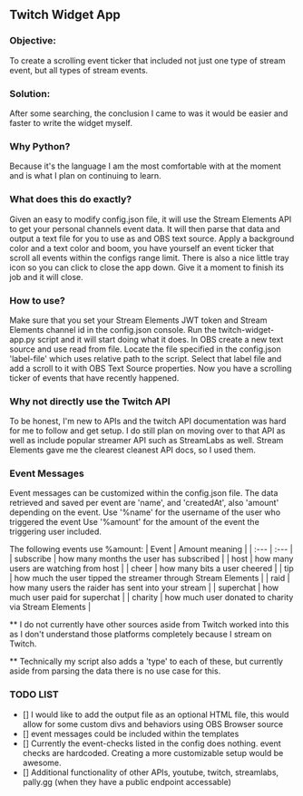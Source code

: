 ## Twitch Widget App
### Objective: 
To create a scrolling event ticker that included not just one type of stream event, but all types of stream events.
### Solution:
After some searching, the conclusion I came to was it would be easier and faster to write the widget myself.
### Why Python?
Because it's the language I am the most comfortable with at the moment and is what I plan on continuing to learn.

### What does this do exactly?
Given an easy to modify config.json file, it will use the Stream Elements API to get your personal channels event data. It will then parse that data and output a text file for you to use as and OBS text source. Apply a background color and a text color and boom, you have yourself an event ticker that scroll all events within the configs range limit. There is also a nice little tray icon so you can click to close the app down. Give it a moment to finish its job and it will close.

### How to use?
Make sure that you set your Stream Elements JWT token and Stream Elements channel id in the config.json console.
Run the twitch-widget-app.py script and it will start doing what it does.
In OBS create a new text source and use read from file.
Locate the file specified in the config.json 'label-file' which uses relative path to the script.
Select that label file and add a scroll to it with OBS Text Source properties.
Now you have a scrolling ticker of events that have recently happened.

### Why not directly use the Twitch API
To be honest, I'm new to APIs and the twitch API documentation was hard for me to follow and get setup. I do still plan on moving over to that API as well as include popular streamer API such as StreamLabs as well.
Stream Elements gave me the clearest cleanest API docs, so I used them.

### Event Messages
Event messages can be customized within the config.json file. The data retrieved and saved per event are 'name', and 'createdAt', also 'amount' depending on the event.
Use '%name' for the username of the user who triggered the event
Use '%amount' for the amount of the event the triggering user included.

The following events use %amount:
| Event | Amount meaning |
| :--- | :--- |
| subscribe | how many months the user has subscribed |
| host | how many users are watching from host |
| cheer | how many bits a user cheered |
| tip | how much the user tipped the streamer through Stream Elements |
| raid | how many users the raider has sent into your stream |
| superchat | how much user paid for superchat |
| charity | how much user donated to charity via Stream Elements |

** I do not currently have other sources aside from Twitch worked into this as I don't understand those platforms completely because I stream on Twitch.

** Technically my script also adds a 'type' to each of these, but currently aside from parsing the data there is no use case for this.

### TODO LIST
- [] I would like to add the output file as an optional HTML file, this would allow for some custom divs and behaviors using OBS Browser source
- [] event messages could be included within the templates
- [] Currently the event-checks listed in the config does nothing. event checks are hardcoded. Creating a more customizable setup would be awesome.
- [] Additional functionality of other APIs, youtube, twitch, streamlabs, pally.gg (when they have a public endpoint accessable)
